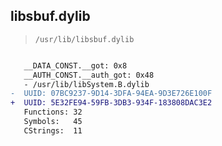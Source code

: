 ## libsbuf.dylib

> `/usr/lib/libsbuf.dylib`

```diff

   __DATA_CONST.__got: 0x8
   __AUTH_CONST.__auth_got: 0x48
   - /usr/lib/libSystem.B.dylib
-  UUID: 07BC9237-9D14-3DFA-94EA-9D3E726E100F
+  UUID: 5E32FE94-59FB-3DB3-934F-183808DAC3E2
   Functions: 32
   Symbols:   45
   CStrings:  11

```
